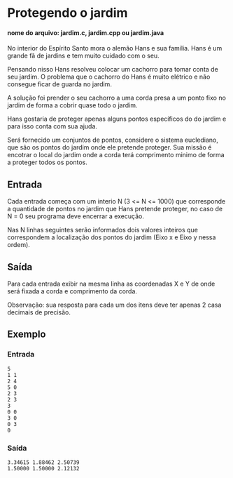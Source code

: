 # Protegendo o jardim
#### nome do arquivo: jardim.c, jardim.cpp ou jardim.java

No interior do Espírito Santo mora o alemão Hans e sua família. Hans é um grande fã de jardins e tem muito cuidado com o seu.

Pensando nisso Hans resolveu colocar um cachorro para tomar conta de seu jardim. O problema que o cachorro do Hans é muito elétrico e não consegue ficar de guarda no jardim.

A solução foi prender o seu cachorro a uma corda presa a um ponto fixo no jardim de forma a cobrir quase todo o jardim.

Hans gostaria de proteger apenas alguns pontos específicos do do jardim e para isso conta com sua ajuda.

Será fornecido um conjuntos de pontos, considere o sistema euclediano, que são os pontos do jardim onde ele pretende proteger. Sua missão é encotrar o local do jardim onde a corda terá comprimento minimo de forma a proteger todos os pontos.

## Entrada

Cada entrada começa com um interio N (3 <= N <= 1000) que corresponde a quantidade de pontos no jardim que Hans pretende proteger, no caso de N = 0 seu programa deve encerrar a execução.

Nas N linhas seguintes serão informados dois valores inteiros que correspondem a localização dos pontos do jardim (Eixo x e Eixo y nessa ordem).

## Saída

Para cada entrada exibir na mesma linha as coordenadas X e Y de onde será fixada a corda e comprimento da corda.

Observação: sua resposta para cada um dos itens deve ter apenas 2 casa decimais de precisão.

## Exemplo

### Entrada

    5
    1 1
    2 4
    5 0
    2 3
    2 3
    3
    0 0
    3 0
    0 3
    0

### Saída

    3.34615 1.88462 2.50739
    1.50000 1.50000 2.12132
